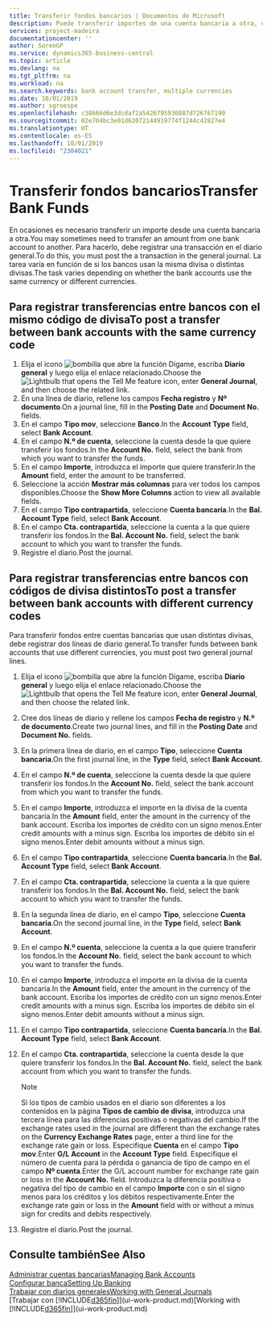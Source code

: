 ```yaml
---
title: Transferir fondos bancarios | Documentos de Microsoft
description: Puede transferir importes de una cuenta bancaria a otra, con divisas distintas, registrando la transacción en el diario general.
services: project-madeira
documentationcenter: ''
author: SorenGP
ms.service: dynamics365-business-central
ms.topic: article
ms.devlang: na
ms.tgt_pltfrm: na
ms.workload: na
ms.search.keywords: bank account transfer, multiple currencies
ms.date: 10/01/2019
ms.author: sgroespe
ms.openlocfilehash: c38666d6e3dcdaf2a5426795930887d726767190
ms.sourcegitcommit: 02e704bc3e01d62072144919774f1244c42827e4
ms.translationtype: HT
ms.contentlocale: es-ES
ms.lasthandoff: 10/01/2019
ms.locfileid: "2304021"
---
```

# <a name="transfer-bank-funds"></a><span data-ttu-id="48122-103">Transferir fondos bancarios</span><span class="sxs-lookup"><span data-stu-id="48122-103">Transfer Bank Funds</span></span>
<span data-ttu-id="48122-104">En ocasiones es necesario transferir un importe desde una cuenta bancaria a otra.</span><span class="sxs-lookup"><span data-stu-id="48122-104">You may sometimes need to transfer an amount from one bank account to another.</span></span> <span data-ttu-id="48122-105">Para hacerlo, debe registrar una transacción en el diario general.</span><span class="sxs-lookup"><span data-stu-id="48122-105">To do this, you must post the a transaction in the general journal.</span></span> <span data-ttu-id="48122-106">La tarea varía en función de si los bancos usan la misma divisa o distintas divisas.</span><span class="sxs-lookup"><span data-stu-id="48122-106">The task varies depending on whether the bank accounts use the same currency or different currencies.</span></span>

## <a name="to-post-a-transfer-between-bank-accounts-with-the-same-currency-code"></a><span data-ttu-id="48122-107">Para registrar transferencias entre bancos con el mismo código de divisa</span><span class="sxs-lookup"><span data-stu-id="48122-107">To post a transfer between bank accounts with the same currency code</span></span>
1. <span data-ttu-id="48122-108">Elija el icono ![bombilla que abre la función Dígame](media/ui-search/search_small.png "Dígame que desea hacer"), escriba **Diario general** y luego elija el enlace relacionado.</span><span class="sxs-lookup"><span data-stu-id="48122-108">Choose the ![Lightbulb that opens the Tell Me feature](media/ui-search/search_small.png "Tell me what you want to do") icon, enter **General Journal**, and then choose the related link.</span></span>
2. <span data-ttu-id="48122-109">En una línea de diario, rellene los campos **Fecha registro** y **Nº documento**.</span><span class="sxs-lookup"><span data-stu-id="48122-109">On a journal line, fill in the **Posting Date** and **Document No.** fields.</span></span>
3. <span data-ttu-id="48122-110">En el campo **Tipo mov**, seleccione **Banco**.</span><span class="sxs-lookup"><span data-stu-id="48122-110">In the **Account Type** field, select **Bank Account**.</span></span>
4. <span data-ttu-id="48122-111">En el campo **N.º de cuenta**, seleccione la cuenta desde la que quiere transferir los fondos.</span><span class="sxs-lookup"><span data-stu-id="48122-111">In the **Account No.** field, select the bank from which you want to transfer the funds.</span></span>
5. <span data-ttu-id="48122-112">En el campo **Importe**, introduzca el importe que quiere transferir.</span><span class="sxs-lookup"><span data-stu-id="48122-112">In the **Amount** field, enter the amount to be transferred.</span></span>
6. <span data-ttu-id="48122-113">Seleccione la acción **Mostrar más columnas** para ver todos los campos disponibles.</span><span class="sxs-lookup"><span data-stu-id="48122-113">Choose the **Show More Columns** action to view all available fields.</span></span>
7. <span data-ttu-id="48122-114">En el campo **Tipo contrapartida**, seleccione **Cuenta bancaria**.</span><span class="sxs-lookup"><span data-stu-id="48122-114">In the **Bal. Account Type** field, select **Bank Account**.</span></span>
8. <span data-ttu-id="48122-115">En el campo **Cta. contrapartida**, seleccione la cuenta a la que quiere transferir los fondos.</span><span class="sxs-lookup"><span data-stu-id="48122-115">In the **Bal. Account No.** field, select the bank account to which you want to transfer the funds.</span></span>
9. <span data-ttu-id="48122-116">Registre el diario.</span><span class="sxs-lookup"><span data-stu-id="48122-116">Post the journal.</span></span>

## <a name="to-post-a-transfer-between-bank-accounts-with-different-currency-codes"></a><span data-ttu-id="48122-117">Para registrar transferencias entre bancos con códigos de divisa distintos</span><span class="sxs-lookup"><span data-stu-id="48122-117">To post a transfer between bank accounts with different currency codes</span></span>
<span data-ttu-id="48122-118">Para transferir fondos entre cuentas bancarias que usan distintas divisas, debe registrar dos líneas de diario general.</span><span class="sxs-lookup"><span data-stu-id="48122-118">To transfer funds between bank accounts that use different currencies, you must post two general journal lines.</span></span>

1. <span data-ttu-id="48122-119">Elija el icono ![bombilla que abre la función Dígame](media/ui-search/search_small.png "Dígame que desea hacer"), escriba **Diario general** y luego elija el enlace relacionado.</span><span class="sxs-lookup"><span data-stu-id="48122-119">Choose the ![Lightbulb that opens the Tell Me feature](media/ui-search/search_small.png "Tell me what you want to do") icon, enter **General Journal**, and then choose the related link.</span></span>
2. <span data-ttu-id="48122-120">Cree dos líneas de diario y rellene los campos **Fecha de registro** y **N.º de documento**.</span><span class="sxs-lookup"><span data-stu-id="48122-120">Create two journal lines, and fill in the **Posting Date** and **Document No.** fields.</span></span>
3. <span data-ttu-id="48122-121">En la primera línea de diario, en el campo **Tipo**, seleccione **Cuenta bancaria**.</span><span class="sxs-lookup"><span data-stu-id="48122-121">On the first journal line, in the **Type** field, select **Bank Account**.</span></span>
4. <span data-ttu-id="48122-122">En el campo **N.º de cuenta**, seleccione la cuenta desde la que quiere transferir los fondos.</span><span class="sxs-lookup"><span data-stu-id="48122-122">In the **Account No.** field, select the bank account from which you want to transfer the funds.</span></span>
5. <span data-ttu-id="48122-123">En el campo **Importe**, introduzca el importe en la divisa de la cuenta bancaria.</span><span class="sxs-lookup"><span data-stu-id="48122-123">In the **Amount** field, enter the amount in the currency of the bank account.</span></span> <span data-ttu-id="48122-124">Escriba los importes de crédito con un signo menos.</span><span class="sxs-lookup"><span data-stu-id="48122-124">Enter credit amounts with a minus sign.</span></span> <span data-ttu-id="48122-125">Escriba los importes de débito sin el signo menos.</span><span class="sxs-lookup"><span data-stu-id="48122-125">Enter debit amounts without a minus sign.</span></span>
6. <span data-ttu-id="48122-126">En el campo **Tipo contrapartida**, seleccione **Cuenta bancaria**.</span><span class="sxs-lookup"><span data-stu-id="48122-126">In the **Bal. Account Type** field, select **Bank Account**.</span></span>
7. <span data-ttu-id="48122-127">En el campo **Cta. contrapartida**, seleccione la cuenta a la que quiere transferir los fondos.</span><span class="sxs-lookup"><span data-stu-id="48122-127">In the **Bal. Account No.** field, select the bank account to which you want to transfer the funds.</span></span>
8. <span data-ttu-id="48122-128">En la segunda línea de diario, en el campo **Tipo**, seleccione **Cuenta bancaria**.</span><span class="sxs-lookup"><span data-stu-id="48122-128">On the second journal line, in the **Type** field, select **Bank Account**.</span></span>
9. <span data-ttu-id="48122-129">En el campo **N.º cuenta**, seleccione la cuenta a la que quiere transferir los fondos.</span><span class="sxs-lookup"><span data-stu-id="48122-129">In the **Account No.** field, select the bank account to which you want to transfer the funds.</span></span>
10. <span data-ttu-id="48122-130">En el campo **Importe**, introduzca el importe en la divisa de la cuenta bancaria.</span><span class="sxs-lookup"><span data-stu-id="48122-130">In the **Amount** field, enter the amount in the currency of the bank account.</span></span> <span data-ttu-id="48122-131">Escriba los importes de crédito con un signo menos.</span><span class="sxs-lookup"><span data-stu-id="48122-131">Enter credit amounts with a minus sign.</span></span> <span data-ttu-id="48122-132">Escriba los importes de débito sin el signo menos.</span><span class="sxs-lookup"><span data-stu-id="48122-132">Enter debit amounts without a minus sign.</span></span>
11. <span data-ttu-id="48122-133">En el campo **Tipo contrapartida**, seleccione **Cuenta bancaria**.</span><span class="sxs-lookup"><span data-stu-id="48122-133">In the **Bal. Account Type** field, select **Bank Account**.</span></span>  
12. <span data-ttu-id="48122-134">En el campo **Cta. contrapartida**, seleccione la cuenta desde la que quiere transferir los fondos.</span><span class="sxs-lookup"><span data-stu-id="48122-134">In the **Bal. Account No.** field, select the bank account from which you want to transfer the funds.</span></span>

    > [!NOTE]  
    > <span data-ttu-id="48122-135">Si los tipos de cambio usados en el diario son diferentes a los contenidos en la página **Tipos de cambio de divisa**, introduzca una tercera línea para las diferencias positivas o negativas del cambio.</span><span class="sxs-lookup"><span data-stu-id="48122-135">If the exchange rates used in the journal are different than the exchange rates on the **Currency Exchange Rates** page, enter a third line for the exchange rate gain or loss.</span></span> <span data-ttu-id="48122-136">Especifique **Cuenta** en el campo **Tipo mov**.</span><span class="sxs-lookup"><span data-stu-id="48122-136">Enter **G/L Account** in the **Account Type** field.</span></span> <span data-ttu-id="48122-137">Especifique el número de cuenta para la pérdida o ganancia de tipo de campo en el campo **Nº cuenta**.</span><span class="sxs-lookup"><span data-stu-id="48122-137">Enter the G/L account number for exchange rate gain or loss in the **Account No.** field.</span></span> <span data-ttu-id="48122-138">Introduzca la diferencia positiva o negativa del tipo de cambio en el campo **Importe** con o sin el signo menos para los créditos y los débitos respectivamente.</span><span class="sxs-lookup"><span data-stu-id="48122-138">Enter the exchange rate gain or loss in the **Amount** field with or without a minus sign for credits and debits respectively.</span></span>
13. <span data-ttu-id="48122-139">Registre el diario.</span><span class="sxs-lookup"><span data-stu-id="48122-139">Post the journal.</span></span>

## <a name="see-also"></a><span data-ttu-id="48122-140">Consulte también</span><span class="sxs-lookup"><span data-stu-id="48122-140">See Also</span></span>
[<span data-ttu-id="48122-141">Administrar cuentas bancarias</span><span class="sxs-lookup"><span data-stu-id="48122-141">Managing Bank Accounts</span></span>](bank-manage-bank-accounts.md)  
[<span data-ttu-id="48122-142">Configurar banca</span><span class="sxs-lookup"><span data-stu-id="48122-142">Setting Up Banking</span></span>](bank-setup-banking.md)  
[<span data-ttu-id="48122-143">Trabajar con diarios generales</span><span class="sxs-lookup"><span data-stu-id="48122-143">Working with General Journals</span></span>](ui-work-general-journals.md)  
<span data-ttu-id="48122-144">[Trabajar con [!INCLUDE[d365fin](includes/d365fin_md.md)]](ui-work-product.md)</span><span class="sxs-lookup"><span data-stu-id="48122-144">[Working with [!INCLUDE[d365fin](includes/d365fin_md.md)]](ui-work-product.md)</span></span>
